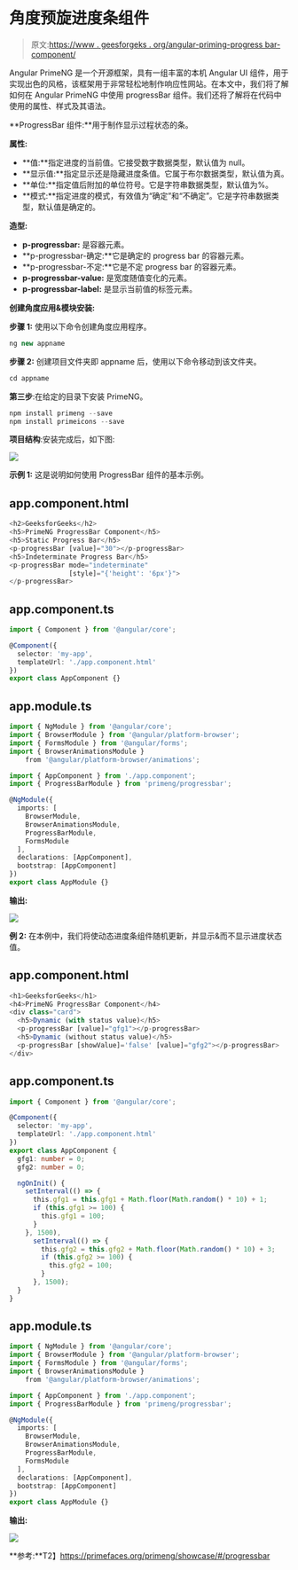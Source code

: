 # 角度预旋进度条组件

> 原文:[https://www . geesforgeks . org/angular-priming-progress bar-component/](https://www.geeksforgeeks.org/angular-primeng-progressbar-component/)

Angular PrimeNG 是一个开源框架，具有一组丰富的本机 Angular UI 组件，用于实现出色的风格，该框架用于非常轻松地制作响应性网站。在本文中，我们将了解如何在 Angular PrimeNG 中使用 progressBar 组件。我们还将了解将在代码中使用的属性、样式及其语法。

**ProgressBar 组件:**用于制作显示过程状态的条。

**属性:**

*   **值:**指定进度的当前值。它接受数字数据类型，默认值为 null。
*   **显示值:**指定显示还是隐藏进度条值。它属于布尔数据类型，默认值为真。
*   **单位:**指定值后附加的单位符号。它是字符串数据类型，默认值为%。
*   **模式:**指定进度的模式，有效值为“确定”和“不确定”。它是字符串数据类型，默认值是确定的。

**造型:**

*   **p-progressbar:** 是容器元素。
*   **p-progressbar-确定:**它是确定的 progress bar 的容器元素。
*   **p-progressbar-不定:**它是不定 progress bar 的容器元素。
*   **p-progressbar-value:** 是宽度随值变化的元素。
*   **p-progressbar-label:** 是显示当前值的标签元素。

**创建角度应用&模块安装:**

**步骤 1:** 使用以下命令创建角度应用程序。

```ts
ng new appname
```

**步骤 2:** 创建项目文件夹即 appname 后，使用以下命令移动到该文件夹。

```ts
cd appname
```

**第三步**:在给定的目录下安装 PrimeNG。

```ts
npm install primeng --save
npm install primeicons --save
```

**项目结构**:安装完成后，如下图:

![](img/6e2ac1499ceea2e58d3439c1f9f0d39a.png)

**示例 1:** 这是说明如何使用 ProgressBar 组件的基本示例。

## app.component.html

```ts
<h2>GeeksforGeeks</h2>
<h5>PrimeNG ProgressBar Component</h5>
<h5>Static Progress Bar</h5>
<p-progressBar [value]="30"></p-progressBar>
<h5>Indeterminate Progress Bar</h5>
<p-progressBar mode="indeterminate" 
               [style]="{'height': '6px'}">
</p-progressBar>
```

## app.component.ts

```ts
import { Component } from '@angular/core';

@Component({
  selector: 'my-app',
  templateUrl: './app.component.html'
})
export class AppComponent {}
```

## app.module.ts

```ts
import { NgModule } from '@angular/core';
import { BrowserModule } from '@angular/platform-browser';
import { FormsModule } from '@angular/forms';
import { BrowserAnimationsModule } 
    from '@angular/platform-browser/animations';

import { AppComponent } from './app.component';
import { ProgressBarModule } from 'primeng/progressbar';

@NgModule({
  imports: [
    BrowserModule,
    BrowserAnimationsModule,
    ProgressBarModule,
    FormsModule
  ],
  declarations: [AppComponent],
  bootstrap: [AppComponent]
})
export class AppModule {}
```

**输出:**

![](img/b1ec94cbb563de332ca7751740e58d3d.png)

**例 2:** 在本例中，我们将使动态进度条组件随机更新，并显示&而不显示进度状态值。

## app.component.html

```ts
<h1>GeeksforGeeks</h1>
<h4>PrimeNG ProgressBar Component</h4>
<div class="card">
  <h5>Dynamic (with status value)</h5>
  <p-progressBar [value]="gfg1"></p-progressBar>
  <h5>Dynamic (without status value)</h5>
  <p-progressBar [showValue]='false' [value]="gfg2"></p-progressBar>
</div>
```

## app.component.ts

```ts
import { Component } from '@angular/core';

@Component({
  selector: 'my-app',
  templateUrl: './app.component.html'
})
export class AppComponent {
  gfg1: number = 0;
  gfg2: number = 0;

  ngOnInit() {
    setInterval(() => {
      this.gfg1 = this.gfg1 + Math.floor(Math.random() * 10) + 1;
      if (this.gfg1 >= 100) {
        this.gfg1 = 100;
      }
    }, 1500),
      setInterval(() => {
        this.gfg2 = this.gfg2 + Math.floor(Math.random() * 10) + 3;
        if (this.gfg2 >= 100) {
          this.gfg2 = 100;
        }
      }, 1500);
  }
}
```

## app.module.ts

```ts
import { NgModule } from '@angular/core';
import { BrowserModule } from '@angular/platform-browser';
import { FormsModule } from '@angular/forms';
import { BrowserAnimationsModule } 
    from '@angular/platform-browser/animations';

import { AppComponent } from './app.component';
import { ProgressBarModule } from 'primeng/progressbar';

@NgModule({
  imports: [
    BrowserModule,
    BrowserAnimationsModule,
    ProgressBarModule,
    FormsModule
  ],
  declarations: [AppComponent],
  bootstrap: [AppComponent]
})
export class AppModule {}
```

**输出:**

![](img/6c249e16475143bb200f36924492bedc.png)

**参考:**T2】https://primefaces.org/primeng/showcase/#/progressbar